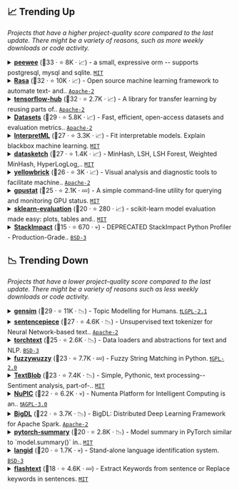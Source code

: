 ## 📈 Trending Up

_Projects that have a higher project-quality score compared to the last update. There might be a variety of reasons, such as more weekly downloads or code activity._

<details><summary><b><a href="https://github.com/coleifer/peewee">peewee</a></b> (🥈33 ·  ⭐ 8K · 📈) - a small, expressive orm -- supports postgresql, mysql and sqlite. <code><a href="https://tldrlegal.com/license/mit-license">MIT</a></code></summary>

- [GitHub](https://github.com/coleifer/peewee) (👨‍💻 140 · 🔀 1.3K · 📦 12K · 📋 1.9K - 0% open · ⏱️ 26.11.2020):

	```
	git clone https://github.com/coleifer/peewee
	```
- [PyPi](https://pypi.org/project/peewee) (📥 190K / month · 📦 6.5K · ⏱️ 07.11.2020):

	```
	pip install peewee
	```
</details>
<details><summary><b><a href="https://github.com/RasaHQ/rasa">Rasa</a></b> (🥇32 ·  ⭐ 10K · 📈) - Open source machine learning framework to automate text- and.. <code><a href="https://tldrlegal.com/license/apache-license-2.0-(apache-2.0)">Apache-2</a></code> <a href="https://www.tensorflow.org/"><code><img src="https://www.gstatic.com/devrel-devsite/prod/vc8928e4803ba00823d2deb39c327db4919db629f1ecb648b587b35b95297bc3b/tensorflow/images/favicon.png" style="display:inline;" width="13" height="13"></code></a></summary>

- [GitHub](https://github.com/RasaHQ/rasa) (👨‍💻 450 · 🔀 3.2K · 📋 4.8K - 10% open · ⏱️ 17.12.2020):

	```
	git clone https://github.com/RasaHQ/rasa
	```
- [PyPi](https://pypi.org/project/rasa) (📥 62K / month · 📦 64 · ⏱️ 11.12.2020):

	```
	pip install rasa
	```
</details>
<details><summary><b><a href="https://github.com/tensorflow/hub">tensorflow-hub</a></b> (🥇32 ·  ⭐ 2.7K · 📈) - A library for transfer learning by reusing parts of.. <code><a href="https://tldrlegal.com/license/apache-license-2.0-(apache-2.0)">Apache-2</a></code> <a href="https://www.tensorflow.org/"><code><img src="https://www.gstatic.com/devrel-devsite/prod/vc8928e4803ba00823d2deb39c327db4919db629f1ecb648b587b35b95297bc3b/tensorflow/images/favicon.png" style="display:inline;" width="13" height="13"></code></a></summary>

- [GitHub](https://github.com/tensorflow/hub) (👨‍💻 65 · 🔀 1.4K · 📦 4.7K · 📋 530 - 8% open · ⏱️ 16.12.2020):

	```
	git clone https://github.com/tensorflow/hub
	```
- [PyPi](https://pypi.org/project/tensorflow-hub) (📥 1.3M / month · 📦 310 · ⏱️ 29.10.2020):

	```
	pip install tensorflow-hub
	```
</details>
<details><summary><b><a href="https://github.com/huggingface/datasets">Datasets</a></b> (🥇29 ·  ⭐ 5.8K · 📈) - Fast, efficient, open-access datasets and evaluation metrics.. <code><a href="https://tldrlegal.com/license/apache-license-2.0-(apache-2.0)">Apache-2</a></code></summary>

- [GitHub](https://github.com/huggingface/datasets) (👨‍💻 180 · 🔀 600 · 📦 200 · 📋 540 - 48% open · ⏱️ 17.12.2020):

	```
	git clone https://github.com/huggingface/datasets
	```
- [PyPi](https://pypi.org/project/datasets) (📥 25K / month · 📦 18 · ⏱️ 19.11.2020):

	```
	pip install datasets
	```
</details>
<details><summary><b><a href="https://github.com/interpretml/interpret">InterpretML</a></b> (🥈27 ·  ⭐ 3.3K · 📈) - Fit interpretable models. Explain blackbox machine learning. <code><a href="https://tldrlegal.com/license/mit-license">MIT</a></code> <a href="https://jupyter.org/"><code><img src="https://jupyter.org/favicon.ico" style="display:inline;" width="13" height="13"></code></a></summary>

- [GitHub](https://github.com/interpretml/interpret) (👨‍💻 21 · 🔀 410 · 📦 58 · 📋 160 - 31% open · ⏱️ 17.12.2020):

	```
	git clone https://github.com/interpretml/interpret
	```
- [PyPi](https://pypi.org/project/interpret) (📥 12K / month · 📦 2 · ⏱️ 20.10.2020):

	```
	pip install interpret
	```
</details>
<details><summary><b><a href="https://github.com/ekzhu/datasketch">datasketch</a></b> (🥉27 ·  ⭐ 1.4K · 📈) - MinHash, LSH, LSH Forest, Weighted MinHash, HyperLogLog,.. <code><a href="https://tldrlegal.com/license/mit-license">MIT</a></code></summary>

- [GitHub](https://github.com/ekzhu/datasketch) (👨‍💻 15 · 🔀 200 · 📥 16 · 📦 240 · 📋 110 - 17% open · ⏱️ 15.12.2020):

	```
	git clone https://github.com/ekzhu/datasketch
	```
- [PyPi](https://pypi.org/project/datasketch) (📥 210K / month · 📦 86 · ⏱️ 15.12.2020):

	```
	pip install datasketch
	```
</details>
<details><summary><b><a href="https://github.com/DistrictDataLabs/yellowbrick">yellowbrick</a></b> (🥈26 ·  ⭐ 3K · 📈) - Visual analysis and diagnostic tools to facilitate machine.. <code><a href="https://tldrlegal.com/license/apache-license-2.0-(apache-2.0)">Apache-2</a></code> <a href="https://scikit-learn.org"><code><img src="https://scikit-learn.org/stable/_static/favicon.ico" style="display:inline;" width="13" height="13"></code></a></summary>

- [GitHub](https://github.com/DistrictDataLabs/yellowbrick) (👨‍💻 95 · 🔀 460 · 📋 590 - 14% open · ⏱️ 01.11.2020):

	```
	git clone https://github.com/DistrictDataLabs/yellowbrick
	```
- [PyPi](https://pypi.org/project/yellowbrick) (📥 60K / month · 📦 62 · ⏱️ 09.10.2020):

	```
	pip install yellowbrick
	```
</details>
<details><summary><b><a href="https://github.com/wookayin/gpustat">gpustat</a></b> (🥉25 ·  ⭐ 2.1K · 💤) - A simple command-line utility for querying and monitoring GPU status. <code><a href="https://tldrlegal.com/license/mit-license">MIT</a></code></summary>

- [GitHub](https://github.com/wookayin/gpustat) (👨‍💻 10 · 🔀 180 · 📦 520 · 📋 62 - 29% open · ⏱️ 19.05.2020):

	```
	git clone https://github.com/wookayin/gpustat
	```
- [PyPi](https://pypi.org/project/gpustat) (📥 150K / month · 📦 58 · ⏱️ 22.07.2019):

	```
	pip install gpustat
	```
</details>
<details><summary><b><a href="https://github.com/edublancas/sklearn-evaluation">sklearn-evaluation</a></b> (🥉20 ·  ⭐ 280 · 📈) - scikit-learn model evaluation made easy: plots, tables and.. <code><a href="https://tldrlegal.com/license/mit-license">MIT</a></code> <a href="https://scikit-learn.org"><code><img src="https://scikit-learn.org/stable/_static/favicon.ico" style="display:inline;" width="13" height="13"></code></a></summary>

- [GitHub](https://github.com/edublancas/sklearn-evaluation) (👨‍💻 5 · 🔀 25 · 📦 25 · 📋 34 - 20% open · ⏱️ 15.12.2020):

	```
	git clone https://github.com/edublancas/sklearn-evaluation
	```
- [PyPi](https://pypi.org/project/sklearn-evaluation) (📥 390 / month · 📦 2 · ⏱️ 15.12.2020):

	```
	pip install sklearn-evaluation
	```
</details>
<details><summary><b><a href="https://github.com/stackimpact/stackimpact-python">StackImpact</a></b> (🥉15 ·  ⭐ 670 · 💀) - DEPRECATED StackImpact Python Profiler - Production-Grade.. <code><a href="https://tldrlegal.com/license/bsd-3-clause-license-(revised)">BSD-3</a></code></summary>

- [GitHub](https://github.com/stackimpact/stackimpact-python) (👨‍💻 1 · 🔀 21 · 📦 5 · ⏱️ 14.05.2019):

	```
	git clone https://github.com/stackimpact/stackimpact-python
	```
- [PyPi](https://pypi.org/project/stackimpact) (📥 360 / month · 📦 1 · ⏱️ 14.05.2019):

	```
	pip install stackimpact
	```
</details>

## 📉 Trending Down

_Projects that have a lower project-quality score compared to the last update. There might be a variety of reasons such as less weekly downloads or code activity._

<details><summary><b><a href="https://github.com/RaRe-Technologies/gensim">gensim</a></b> (🥈29 ·  ⭐ 11K · 📉) - Topic Modelling for Humans. <code><a href="https://tldrlegal.com/search?q=LGPL-2.1">❗️LGPL-2.1</a></code></summary>

- [GitHub](https://github.com/RaRe-Technologies/gensim) (👨‍💻 380 · 🔀 3.8K · 📥 2.6K · 📦 19K · 📋 1.6K - 22% open · ⏱️ 15.11.2020):

	```
	git clone https://github.com/RaRe-Technologies/gensim
	```
- [PyPi](https://pypi.org/project/gensim) (📦 4.7K · ⏱️ 15.11.2020):

	```
	pip install gensim
	```
</details>
<details><summary><b><a href="https://github.com/google/sentencepiece">sentencepiece</a></b> (🥈27 ·  ⭐ 4.6K · 📉) - Unsupervised text tokenizer for Neural Network-based text.. <code><a href="https://tldrlegal.com/license/apache-license-2.0-(apache-2.0)">Apache-2</a></code></summary>

- [GitHub](https://github.com/google/sentencepiece) (👨‍💻 46 · 🔀 600 · 📥 8.9K · 📦 5K · 📋 400 - 9% open · ⏱️ 12.12.2020):

	```
	git clone https://github.com/google/sentencepiece
	```
- [PyPi](https://pypi.org/project/sentencepiece) (📦 120 · ⏱️ 24.10.2020):

	```
	pip install sentencepiece
	```
</details>
<details><summary><b><a href="https://github.com/pytorch/text">torchtext</a></b> (🥈25 ·  ⭐ 2.6K · 📉) - Data loaders and abstractions for text and NLP. <code><a href="https://tldrlegal.com/license/bsd-3-clause-license-(revised)">BSD-3</a></code> <a href="https://pytorch.org"><code><img src="https://pytorch.org/favicon.ico" style="display:inline;" width="13" height="13"></code></a></summary>

- [GitHub](https://github.com/pytorch/text) (👨‍💻 98 · 🔀 580 · 📦 3.3K · 📋 570 - 45% open · ⏱️ 17.12.2020):

	```
	git clone https://github.com/pytorch/text
	```
- [PyPi](https://pypi.org/project/torchtext) (📦 680 · ⏱️ 10.12.2020):

	```
	pip install torchtext
	```
</details>
<details><summary><b><a href="https://github.com/seatgeek/fuzzywuzzy">fuzzywuzzy</a></b> (🥉23 ·  ⭐ 7.7K · 💤) - Fuzzy String Matching in Python. <code><a href="https://tldrlegal.com/license/gnu-general-public-license-v2">❗️GPL-2.0</a></code></summary>

- [GitHub](https://github.com/seatgeek/fuzzywuzzy) (👨‍💻 67 · 🔀 790 · 📦 7.4K · 📋 180 - 47% open · ⏱️ 13.02.2020):

	```
	git clone https://github.com/seatgeek/fuzzywuzzy
	```
- [PyPi](https://pypi.org/project/fuzzywuzzy) (📦 3.2K · ⏱️ 13.02.2020):

	```
	pip install fuzzywuzzy
	```
</details>
<details><summary><b><a href="https://github.com/sloria/TextBlob">TextBlob</a></b> (🥉23 ·  ⭐ 7.4K · 📉) - Simple, Pythonic, text processing--Sentiment analysis, part-of-.. <code><a href="https://tldrlegal.com/license/mit-license">MIT</a></code></summary>

- [GitHub](https://github.com/sloria/TextBlob) (👨‍💻 33 · 🔀 950 · 📥 88 · 📦 9.3K · 📋 220 - 31% open · ⏱️ 13.11.2020):

	```
	git clone https://github.com/sloria/TextBlob
	```
- [PyPi](https://pypi.org/project/textblob) (📦 2.5K · ⏱️ 24.02.2019):

	```
	pip install textblob
	```
</details>
<details><summary><b><a href="https://github.com/numenta/nupic">NuPIC</a></b> (🥉22 ·  ⭐ 6.2K · 💀) - Numenta Platform for Intelligent Computing is an.. <code><a href="https://tldrlegal.com/license/gnu-affero-general-public-license-v3-(agpl-3.0)">❗️AGPL-3.0</a></code></summary>

- [GitHub](https://github.com/numenta/nupic) (👨‍💻 120 · 🔀 1.6K · 📦 86 · 📋 1.8K - 25% open · ⏱️ 23.10.2019):

	```
	git clone https://github.com/numenta/nupic
	```
- [PyPi](https://pypi.org/project/nupic) (📦 38 · ⏱️ 01.06.2018):

	```
	pip install nupic
	```
</details>
<details><summary><b><a href="https://github.com/intel-analytics/BigDL">BigDL</a></b> (🥉22 ·  ⭐ 3.7K · 📉) - BigDL: Distributed Deep Learning Framework for Apache Spark. <code><a href="https://tldrlegal.com/license/apache-license-2.0-(apache-2.0)">Apache-2</a></code></summary>

- [GitHub](https://github.com/intel-analytics/BigDL) (👨‍💻 71 · 🔀 900 · 📦 19 · 📋 900 - 19% open · ⏱️ 10.12.2020):

	```
	git clone https://github.com/intel-analytics/BigDL
	```
- [PyPi](https://pypi.org/project/bigdl) (📦 3 · ⏱️ 06.12.2020):

	```
	pip install bigdl
	```
- [Maven](https://search.maven.org/artifact/com.intel.analytics.bigdl/bigdl-SPARK_2.4) (⏱️ 05.12.2020):

	```
	<dependency>
		<groupId>com.intel.analytics.bigdl</groupId>
		<artifactId>bigdl-SPARK_2.4</artifactId>
		<version>[VERSION]</version>
	</dependency>
	```
</details>
<details><summary><b><a href="https://github.com/sksq96/pytorch-summary">pytorch-summary</a></b> (🥈20 ·  ⭐ 2.8K · 📉) - Model summary in PyTorch similar to `model.summary()` in.. <code><a href="https://tldrlegal.com/license/mit-license">MIT</a></code> <a href="https://pytorch.org"><code><img src="https://pytorch.org/favicon.ico" style="display:inline;" width="13" height="13"></code></a></summary>

- [GitHub](https://github.com/sksq96/pytorch-summary) (👨‍💻 11 · 🔀 330 · 📦 1.6K · 📋 140 - 73% open · ⏱️ 07.08.2020):

	```
	git clone https://github.com/sksq96/pytorch-summary
	```
- [PyPi](https://pypi.org/project/torchsummary) (📦 120 · ⏱️ 26.09.2018):

	```
	pip install torchsummary
	```
</details>
<details><summary><b><a href="https://github.com/saffsd/langid.py">langid</a></b> (🥉20 ·  ⭐ 1.7K · 💀) - Stand-alone language identification system. <code><a href="https://tldrlegal.com/license/bsd-3-clause-license-(revised)">BSD-3</a></code></summary>

- [GitHub](https://github.com/saffsd/langid.py) (👨‍💻 9 · 🔀 260 · 📦 560 · 📋 70 - 35% open · ⏱️ 15.07.2017):

	```
	git clone https://github.com/saffsd/langid.py
	```
- [PyPi](https://pypi.org/project/langid) (📦 250 · ⏱️ 05.04.2016):

	```
	pip install langid
	```
</details>
<details><summary><b><a href="https://github.com/vi3k6i5/flashtext">flashtext</a></b> (🥉18 ·  ⭐ 4.6K · 💤) - Extract Keywords from sentence or Replace keywords in sentences. <code><a href="https://tldrlegal.com/license/mit-license">MIT</a></code></summary>

- [GitHub](https://github.com/vi3k6i5/flashtext) (👨‍💻 8 · 🔀 520 · 📦 320 · 📋 96 - 50% open · ⏱️ 03.05.2020):

	```
	git clone https://github.com/vi3k6i5/flashtext
	```
- [PyPi](https://pypi.org/project/flashtext) (📦 32 · ⏱️ 16.02.2018):

	```
	pip install flashtext
	```
</details>

